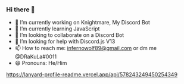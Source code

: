 ### Hi there 👋

- 🔭 I’m currently working on Knightmare, My Discord Bot
- 🌱 I’m currently learning JavaScript 
- 👯 I’m looking to collaborate on a Discord Bot
- 🤔 I’m looking for help with Discord.js V13
- 📫 How to reach me: infernowolf89@gmail.com or dm me @DRaKuLa#0011
- 😄 Pronouns: He/Him

https://lanyard-profile-readme.vercel.app/api/578243249450254349
